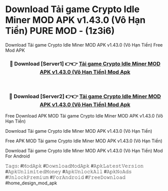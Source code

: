 # Download Tải game Crypto Idle Miner MOD APK v1.43.0 (Vô Hạn Tiền) PURE MOD - (1z3i6)
Download Tải game Crypto Idle Miner MOD APK v1.43.0 (Vô Hạn Tiền) Free Mod APK

<div align="center">
<h3>🔴 Download [Server1] 👉👉 <a href="https://apk-comot.site?title=Tải_game_Crypto_Idle_Miner_MOD_APK_v1.43.0_(Vô_Hạn_Tiền)">Tải game Crypto Idle Miner MOD APK v1.43.0 (Vô Hạn Tiền) Mod Apk</a></h3><br>

<h3>🔴 Download [Server2] 👉👉 <a href="https://apk-comot.site?title=Tải_game_Crypto_Idle_Miner_MOD_APK_v1.43.0_(Vô_Hạn_Tiền)">Tải game Crypto Idle Miner MOD APK v1.43.0 (Vô Hạn Tiền) Mod Apk</a></h3>
</div>


Free Download APK MOD Tải game Crypto Idle Miner MOD APK v1.43.0 (Vô Hạn Tiền)

Download Tải game Crypto Idle Miner MOD APK v1.43.0 (Vô Hạn Tiền) 

Free APK MOD Tải game Crypto Idle Miner MOD APK v1.43.0 (Vô Hạn Tiền) 

Download Tải game Crypto Idle Miner MOD APK v1.43.0 (Vô Hạn Tiền) Mod For Android

𝚃𝚊𝚐𝚜: #𝙼𝚘𝚍𝙰𝚙𝚔 #𝙳𝚘𝚠𝚗𝚕𝚘𝚊𝚍𝙼𝚘𝚍𝙰𝚙𝚔 #𝙰𝚙𝚔𝙻𝚊𝚝𝚎𝚜𝚝𝚅𝚎𝚛𝚜𝚒𝚘𝚗 #𝙰𝚙𝚔𝚄𝚗𝚕𝚒𝚖𝚒𝚝𝚎𝚍𝙼𝚘𝚗𝚎𝚢 #𝙰𝚙𝚔𝚄𝚗𝚕𝚘𝚌𝚔𝙰𝚕𝚕 #𝙰𝚙𝚔𝙽𝚘𝙰𝚍𝚜 #𝚄𝚗𝚕𝚘𝚌𝚔𝙿𝚛𝚎𝚖𝚒𝚞𝚖 #𝙵𝚘𝚛𝙰𝚗𝚍𝚛𝚘𝚒𝚍 #𝙵𝚛𝚎𝚎𝙳𝚘𝚠𝚗𝚕𝚘𝚊𝚍 #home_design_mod_apk
